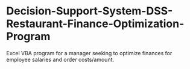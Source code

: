 # Decision-Support-System-DSS-Restaurant-Finance-Optimization-Program
Excel VBA program for a manager seeking to optimize finances for employee salaries and order costs/amount.
